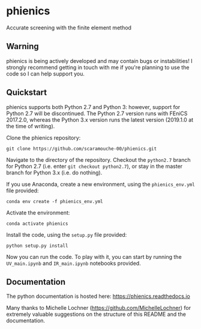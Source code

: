 # phienics

Accurate screening with the finite element method

## Warning

phienics is being actively developed and may contain bugs or instabilities! I strongly recommend getting in touch with me if you're planning to use the code so I can help support you. 

## Quickstart

phienics supports both Python 2.7 and Python 3: however, support for Python 2.7 will be discontinued. The Python 2.7 version runs with FEniCS 2017.2.0, whereas the Python 3.x version runs the latest version (2019.1.0 at the time of writing).

Clone the phienics repository:

`git clone https://github.com/scaramouche-00/phienics.git`

Navigate to the directory of the repository. Checkout the `python2.7` branch for Python 2.7 (i.e. enter `git checkout python2.7`), or stay in the master branch for Python 3.x (i.e. do nothing).

If you use Anaconda, create a new environment, using the `phienics_env.yml` file provided:

`conda env create -f phienics_env.yml`

Activate the environment:

`conda activate phienics`

Install the code, using the `setup.py` file provided:

`python setup.py install`

Now you can run the code. To play with it, you can start by running the `UV_main.ipynb` and `IR_main.ipynb` notebooks provided.

## Documentation

The python documentation is hosted here:
https://phienics.readthedocs.io




Many thanks to Michelle Lochner (https://github.com/MichelleLochner) for extremely valuable suggestions on the structure of this README and the documentation.
